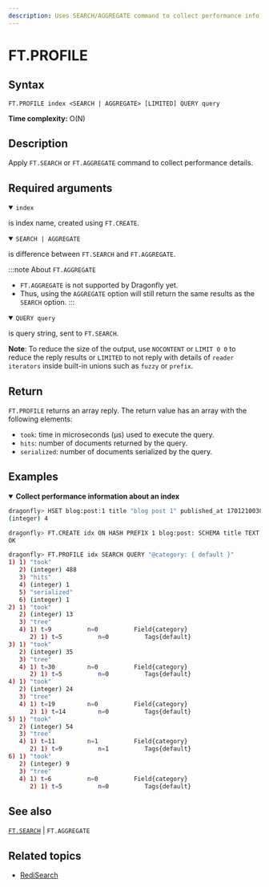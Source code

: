 ```yaml
---
description: Uses SEARCH/AGGREGATE command to collect performance info
---
```


# FT.PROFILE

## Syntax

    FT.PROFILE index <SEARCH | AGGREGATE> [LIMITED] QUERY query

**Time complexity:** O(N)

## Description

Apply `FT.SEARCH` or `FT.AGGREGATE` command to collect performance details.

## Required arguments

<details open>
<summary><code>index</code></summary>

is index name, created using `FT.CREATE`.
</details>

<details open>
<summary><code>SEARCH | AGGREGATE</code></summary>

is difference between `FT.SEARCH` and `FT.AGGREGATE`.

:::note About `FT.AGGREGATE`
- `FT.AGGREGATE` is not supported by Dragonfly yet.
- Thus, using the `AGGREGATE` option will still return the same results as the `SEARCH` option.
:::
</details>

<details open>
<summary><code>QUERY query</code></summary>

is query string, sent to `FT.SEARCH`.
</details>

**Note**: To reduce the size of the output, use `NOCONTENT` or `LIMIT 0 0` to reduce the reply results or `LIMITED` to not reply with details of `reader iterators` inside built-in unions such as `fuzzy` or `prefix`.

## Return

`FT.PROFILE` returns an array reply.
The return value has an array with the following elements:

- `took`: time in microseconds (μs) used to execute the query.
- `hits`: number of documents returned by the query.
- `serialized`: number of documents serialized by the query.

## Examples

<details open>
<summary><b>Collect performance information about an index</b></summary>

```bash
dragonfly> HSET blog:post:1 title "blog post 1" published_at 1701210030 category "default" description "this is a blog"
(integer) 4

dragonfly> FT.CREATE idx ON HASH PREFIX 1 blog:post: SCHEMA title TEXT SORTABLE published_at NUMERIC SORTABLE category TAG SORTABLE description TEXT NOINDEX
OK

dragonfly> FT.PROFILE idx SEARCH QUERY "@category: { default }"
1) 1) "took"
   2) (integer) 488
   3) "hits"
   4) (integer) 1
   5) "serialized"
   6) (integer) 1
2) 1) "took"
   2) (integer) 13
   3) "tree"
   4) 1) t=9          n=0          Field{category}
      2) 1) t=5          n=0          Tags{default}
3) 1) "took"
   2) (integer) 35
   3) "tree"
   4) 1) t=30         n=0          Field{category}
      2) 1) t=5          n=0          Tags{default}
4) 1) "took"
   2) (integer) 24
   3) "tree"
   4) 1) t=19         n=0          Field{category}
      2) 1) t=14         n=0          Tags{default}
5) 1) "took"
   2) (integer) 54
   3) "tree"
   4) 1) t=11         n=1          Field{category}
      2) 1) t=9          n=1          Tags{default}
6) 1) "took"
   2) (integer) 9
   3) "tree"
   4) 1) t=6          n=0          Field{category}
      2) 1) t=5          n=0          Tags{default}
```
</details>

## See also

[`FT.SEARCH`](./ft.search.md) | `FT.AGGREGATE` 

## Related topics

- [RediSearch](https://redis.io/docs/stack/search)
